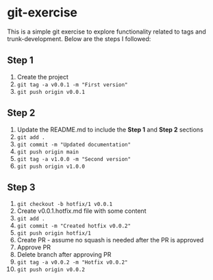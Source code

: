 # git-exercise

This is a simple git exercise to explore functionality related to tags and trunk-development. Below are the steps I followed:

## Step 1

1. Create the project
2. `git tag -a v0.0.1 -m "First version"`
3. `git push origin v0.0.1`

## Step 2

1. Update the README.md to include the **Step 1** and **Step 2** sections
2. `git add .`
3. `git commit -m "Updated documentation"`
4. `git push origin main`
5. `git tag -a v1.0.0 -m "Second version"`
6. `git push origin v1.0.0`

## Step 3

1. `git checkout -b hotfix/1 v0.0.1`
2. Create v0.0.1.hotfix.md file with some content
3. `git add .`
4. `git commit -m "Created hotfix v0.0.2"`
5. `git push origin hotfix/1`
6. Create PR - assume no squash is needed after the PR is approved
7. Approve PR
8. Delete branch after approving PR
9. `git tag -a v0.0.2 -m "Hotfix v0.0.2"`
10. `git push origin v0.0.2`
